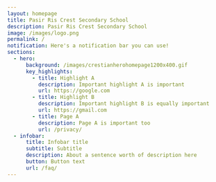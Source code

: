 ```yaml
---
layout: homepage
title: Pasir Ris Crest Secondary School
description: Pasir Ris Crest Secondary School
image: /images/logo.png
permalink: /
notification: Here's a notification bar you can use!
sections:
  - hero:
      background: /images/crestianherohomepage1200x400.gif
      key_highlights:
        - title: Highlight A
          description: Important highlight A is important
          url: https://google.com
        - title: Highlight B
          description: Important highlight B is equally important
          url: https://gmail.com
        - title: Page A
          description: Page A is important too
          url: /privacy/
  - infobar:
      title: Infobar title
      subtitle: Subtitle
      description: About a sentence worth of description here
      button: Button text
      url: /faq/
---
```



